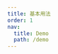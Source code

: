 ```yaml
---
title: 基本用法
order: 1
nav:
  title: Demo
  path: /demo
---
```


<code src="../examples/basic.tsx"></code>
